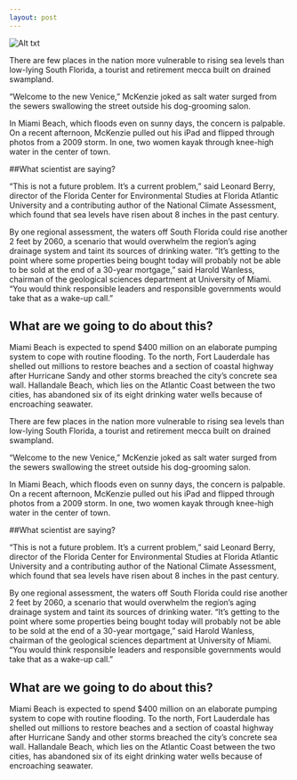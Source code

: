 ```yaml
---
layout: post
---
```


![Alt txt]( https://student.societyforscience.org/sites/student.societyforscience.org/files/main/articles/high-tide-1700-block-N-Bayshore-Ave-Miami-FL_Sept-2008_from-Wanless-8-28-2012.jpg)


There are few places in the nation more vulnerable to rising sea levels than low-lying South Florida, a tourist and retirement mecca built on drained swampland.

“Welcome to the new Venice,” McKenzie joked as salt water surged from the sewers swallowing the street outside his dog-grooming salon.

In Miami Beach, which floods even on sunny days, the concern is palpable. On a recent afternoon, McKenzie pulled out his iPad and flipped through photos from a 2009 storm. In one, two women kayak through knee-high water in the center of town.

##What scientist are saying?

“This is not a future problem. It’s a current problem,” said Leonard Berry, director of the Florida Center for Environmental Studies at Florida Atlantic University and a contributing author of the National Climate Assessment, which found that sea levels have risen about 8 inches in the past century.

By one regional assessment, the waters off South Florida could rise another 2 feet by 2060, a scenario that would overwhelm the region’s aging drainage system and taint its sources of drinking water.
“It’s getting to the point where some properties being bought today will probably not be able to be sold at the end of a 30-year mortgage,” said Harold Wanless, chairman of the geological sciences department at University of Miami. “You would think responsible leaders and responsible governments would take that as a wake-up call.”

## What are we going to do about this?

Miami Beach is expected to spend $400 million on an elaborate pumping system to cope with routine flooding. To the north, Fort Lauderdale has shelled out millions to restore beaches and a section of coastal highway after Hurricane Sandy and other storms breached the city’s concrete sea wall. Hallandale Beach, which lies on the Atlantic Coast between the two cities, has abandoned six of its eight drinking water wells because of encroaching seawater.



There are few places in the nation more vulnerable to rising sea levels than low-lying South Florida, a tourist and retirement mecca built on drained swampland.

“Welcome to the new Venice,” McKenzie joked as salt water surged from the sewers swallowing the street outside his dog-grooming salon.

In Miami Beach, which floods even on sunny days, the concern is palpable. On a recent afternoon, McKenzie pulled out his iPad and flipped through photos from a 2009 storm. In one, two women kayak through knee-high water in the center of town.

##What scientist are saying?

“This is not a future problem. It’s a current problem,” said Leonard Berry, director of the Florida Center for Environmental Studies at Florida Atlantic University and a contributing author of the National Climate Assessment, which found that sea levels have risen about 8 inches in the past century.

By one regional assessment, the waters off South Florida could rise another 2 feet by 2060, a scenario that would overwhelm the region’s aging drainage system and taint its sources of drinking water.
“It’s getting to the point where some properties being bought today will probably not be able to be sold at the end of a 30-year mortgage,” said Harold Wanless, chairman of the geological sciences department at University of Miami. “You would think responsible leaders and responsible governments would take that as a wake-up call.”

## What are we going to do about this?

Miami Beach is expected to spend $400 million on an elaborate pumping system to cope with routine flooding. To the north, Fort Lauderdale has shelled out millions to restore beaches and a section of coastal highway after Hurricane Sandy and other storms breached the city’s concrete sea wall. Hallandale Beach, which lies on the Atlantic Coast between the two cities, has abandoned six of its eight drinking water wells because of encroaching seawater.

